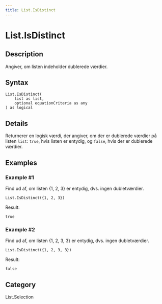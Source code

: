 ```yaml
---
title: List.IsDistinct
---
```


# List.IsDistinct


## Description

Angiver, om listen indeholder dublerede værdier.


## Syntax

```powerquery
List.IsDistinct(
    list as list,
    optional equationCriteria as any
) as logical
```


## Details

Returnerer en logisk værdi, der angiver, om der er dublerede værdier på listen <code>list</code>: <code>true</code>, hvis listen er entydig, og <code>false</code>, hvis der er dublerede værdier. 


## Examples

### Example #1 
Find ud af, om listen \{1, 2, 3} er entydig, dvs. ingen dubletværdier.
```powerquery
List.IsDistinct({1, 2, 3})
```

Result: 
```powerquery
true
```


### Example #2 
Find ud af, om listen \{1, 2, 3, 3} er entydig, dvs. ingen dubletværdier.
```powerquery
List.IsDistinct({1, 2, 3, 3})
```

Result: 
```powerquery
false
```




## Category
List.Selection
